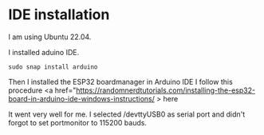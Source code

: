 # IDE installation

I am using Ubuntu 22.04.

I installed aduino IDE.

`sudo snap install arduino`


Then I installed the ESP32 boardmanager in Arduino IDE
I follow this procedure <a href="https://randomnerdtutorials.com/installing-the-esp32-board-in-arduino-ide-windows-instructions/ > here</a> 

It went very well for me.
I selected /devttyUSB0 as serial port and didn't forgot to set portmonitor to 115200 bauds.

